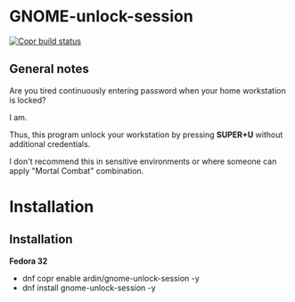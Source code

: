 # GNOME-unlock-session

[![Copr build status](https://copr.fedorainfracloud.org/coprs/ardin/gnome-unlock-session/package/gnome-unlock-session/status_image/last_build.png)](https://copr.fedorainfracloud.org/coprs/ardin/gnome-unlock-session/package/gnome-unlock-session/)

## General notes

Are you tired continuously entering password when your home workstation is locked?

I am. 

Thus, this program unlock your workstation by pressing **SUPER+U** without additional credentials.

I don't recommend this in sensitive environments or where someone can apply "Mortal Combat" combination.



# Installation

## Installation

**Fedora 32**

* dnf copr enable ardin/gnome-unlock-session -y
* dnf install gnome-unlock-session -y
